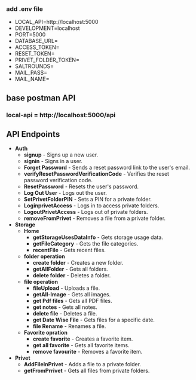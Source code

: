### add .env file 
* LOCAL_API=http://localhost:5000
* DEVELOPMENT=localhost
* PORT=5000
* DATABASE_URL=
* ACCESS_TOKEN=
* RESET_TOKEN=
* PRIVET_FOLDER_TOKEN=
* SALTROUNDS=
* MAIL_PASS=
* MAIL_NAME=


## base postman API 
### local-api = http://localhost:5000/api

## API Endpoints

* **Auth**
    * **signup** - Signs up a new user.
    * **signin** - Signs in a user.
    * **Forget Password** - Sends a reset password link to the user's email.
    * **verifyResetPasswordVerificationCode** - Verifies the reset password verification code.
    * **ResetPassword** - Resets the user's password.
    * **Log Out User** - Logs out the user.
    * **SetPrivetFolderPIN** - Sets a PIN for a private folder.
    * **LoginprivetAccess** - Logs in to access private folders.
    * **LogoutPrivetAccess** - Logs out of private folders.
    * **removeFromPrivet** - Removes a file from a private folder.
* **Storage**
    * **Home**
        * **getStorageUsesDataInfo** - Gets storage usage data.
        * **getFileCategory** - Gets the file categories.
        * **recentFile** - Gets recent files.
    * **folder operation**
        * **create folder** - Creates a new folder.
        * **getAllFolder** - Gets all folders.
        * **delete folder** - Deletes a folder.
    * **file operation**
        * **fileUpload** - Uploads a file.
        * **getAll-Image** - Gets all images.
        * **get Pdf files** - Gets all PDF files.
        * **get notes** - Gets all notes.
        * **delete file** - Deletes a file.
        * **get Date Wise File** - Gets files for a specific date.
        * **file Rename** - Renames a file.
    * **Favorite opration**
        * **create favorite** - Creates a favorite item.
        * **get all favorite** - Gets all favorite items.
        * **remove favourite** - Removes a favorite item.
* **Privet**
    * **AddFileInPrivet** - Adds a file to a private folder.
    * **getFromPrrivet** - Gets all files from private folders.
